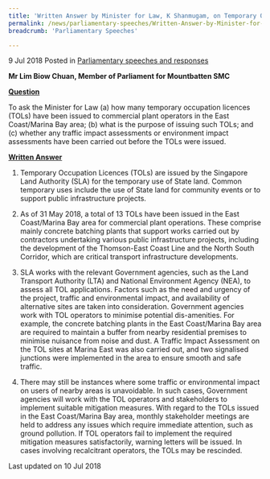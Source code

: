 ```yaml
---
title: 'Written Answer by Minister for Law, K Shanmugam, on Temporary Occupation Licences'
permalink: /news/parliamentary-speeches/Written-Answer-by-Minister-for-Law-K-Shanmugam-on-Temporary-Occupation-Licences
breadcrumb: 'Parliamentary Speeches'

---
```



9 Jul 2018 Posted in [Parliamentary speeches and responses](/news/parliamentary-speeches)

**Mr Lim Biow Chuan, Member of Parliament for Mountbatten SMC**

**<u>Question</u>**

To ask the Minister for Law (a) how many temporary occupation licences (TOLs) have been issued to commercial plant operators in the East Coast/Marina Bay area; (b) what is the purpose of issuing such TOLs; and (c) whether any traffic impact assessments or environment impact assessments have been carried out before the TOLs were issued.

 
 
 **<u>Written Answer</u>**
 
 
1. Temporary Occupation Licences (TOLs) are issued by the Singapore Land Authority (SLA) for the temporary use of State land. Common temporary uses include the use of State land for community events or to support public infrastructure projects.

 

2. As of 31 May 2018, a total of 13 TOLs have been issued in the East Coast/Marina Bay area for commercial plant operations. These comprise mainly concrete batching plants that support works carried out by contractors undertaking various public infrastructure projects, including the development of the Thomson-East Coast Line and the North South Corridor, which are critical transport infrastructure developments.

 

3. SLA works with the relevant Government agencies, such as the Land Transport Authority (LTA) and National Environment Agency (NEA), to assess all TOL applications. Factors such as the need and urgency of the project, traffic and environmental impact, and availability of alternative sites are taken into consideration. Government agencies work with TOL operators to minimise potential dis-amenities. For example, the concrete batching plants in the East Coast/Marina Bay area are required to maintain a buffer from nearby residential premises to minimise nuisance from noise and dust. A Traffic Impact Assessment on the TOL sites at Marina East was also carried out, and two signalised junctions were implemented in the area to ensure smooth and safe traffic.

 

4. There may still be instances where some traffic or environmental impact on users of nearby areas is unavoidable. In such cases, Government agencies will work with the TOL operators and stakeholders to implement suitable mitigation measures. With regard to the TOLs issued in the East Coast/Marina Bay area, monthly stakeholder meetings are held to address any issues which require immediate attention, such as ground pollution. If TOL operators fail to implement the required mitigation measures satisfactorily, warning letters will be issued. In cases involving recalcitrant operators, the TOLs may be rescinded.

<p class="right-side-updated">Last updated on 10 Jul 2018</p>



